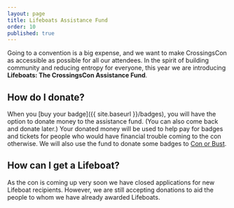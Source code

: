 ```yaml
---
layout: page
title: Lifeboats Assistance Fund
order: 10
published: true
---
```


Going to a convention is a big expense, and we want to make CrossingsCon as accessible as possible for all our attendees. In the spirit of building community and reducing entropy for everyone, this year we are introducing **Lifeboats: The CrossingsCon Assistance Fund**.

## How do I donate?
When you [buy your badge]({{ site.baseurl }}/badges), you will have the option to donate money to the assistance fund. (You can also come back and donate later.) Your donated money will be used to help pay for badges and tickets for people who would have financial trouble coming to the con otherwise. We will also use the fund to donate some badges to [Con or Bust](http://con-or-bust.org/).

## How can I get a Lifeboat?
As the con is coming up very soon we have closed applications for new Lifeboat recipients. However, we are still accepting donations to aid the people to whom we have already awarded Lifeboats.
